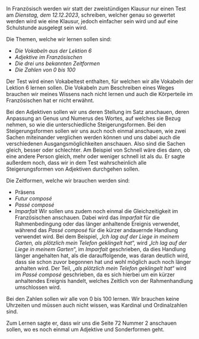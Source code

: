 In Französisch werden wir statt der zweistündigen Klausur nur einen Test am *Dienstag, dem 12.12.2023*, schreiben, welcher genau so gewertet werden wird wie eine Klausur, jedoch einfacher sein wird und auf eine Schulstunde ausgelegt sein wird.

Die Themen, welche wir lernen sollen sind:
- *Die Vokabeln aus der Lektion 6*
- *Adjektive im Französischen*
- *Die drei uns bekannten Zeitformen*
- *Die Zahlen von 0 bis 100*

Der Test wird einen Vokabeltest enthalten, für welchen wir alle Vokabeln der Lektion 6 lernen sollen.
Die Vokabeln zum Beschreiben eines Weges brauchen wir meines Wissens nach nicht lernen und auch die Körperteile im Französischen hat er nicht erwähnt.

Bei den Adjektiven sollen wir uns deren Stellung im Satz anschauen, deren Anpassung an Genus und Numerus des Wortes, auf welches sie Bezug nehmen, so wie die unterschiedliche Steigerungsformen. Bei den Steigerungsformen sollen wir uns auch noch einmal anschauen, wie zwei Sachen miteinander verglichen werden können und uns dabei auch die verschiedenen Ausgangsmöglichkeiten anschauen. Also sind die Sachen gleich, besser oder schlechter. Am Beispiel von Schnell wäre dies dann, ob eine andere Person gleich, mehr oder weniger schnell ist als du.
Er sagte außerdem noch, dass wir in dem Test wahrscheinlich alle Steigerungsformen von Adjektiven durchgehen sollen.

Die Zeitformen, welche wir brauchen werden sind:
- Präsens
- *Futur composé*
- *Passé composé* 
- *Imparfait*
Wir sollen uns zudem noch einmal die Gleichzeitigkeit im Französischen anschauen. Dabei wird das *Imparfait* für die Rahmenbedingung oder das länger anhaltende Ereignis verwendet, während das *Passé composé* für die kürzer andauernde Handlung verwendet wird.
Bei dem Beispiel, „*Ich lag auf der Liege in meinem Garten, als plötzlich mein Telefon geklingelt hat*“, wird „*Ich lag auf der Liege in meinem Garten*“, im *Imparfait* geschrieben, da dies Handlung länger angehalten hat, als die darauffolgende, was daran deutlich wird, dass sie schon zuvor begonnen hat und wohl möglich auch noch länger anhalten wird. Der Teil, „*als plötzlich mein Telefon geklingelt hat*“ wird im *Passé composé* geschrieben, da es sich hierbei um ein kürzer anhaltendes Ereignis handelt, welches Zeitlich von der Rahmenhandlung umschlossen wird.

Bei den Zahlen sollen wir alle von 0 bis 100 lernen.
Wir brauchen keine Uhrzeiten und müssen auch nicht wissen, was Kardinal und Ordinalzahlen sind.

Zum Lernen sagte er, dass wir uns die Seite 72 Nummer 2 anschauen sollen, wo es noch einmal um Adjektive und Sonderformen geht.


